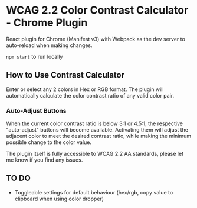 # WCAG 2.2 Color Contrast Calculator - Chrome Plugin

React plugin for Chrome (Manifest v3) with Webpack as the dev server to auto-reload when making changes.

`npm start` to run locally

## How to Use Contrast Calculator

Enter or select any 2 colors in Hex or RGB format. The plugin will automatically calculate the color contrast ratio of any valid color pair.

### Auto-Adjust Buttons

When the current color contrast ratio is below 3:1 or 4.5:1, the respective "auto-adjust" buttons will become available. Activating them will adjust the adjacent color to meet the desired contrast ratio, while making the minimum possible change to the color value.

The plugin itself is fully accessible to WCAG 2.2 AA standards, please let me know if you find any issues.

## TO DO

- Toggleable settings for default behaviour (hex/rgb, copy value to clipboard when using color dropper)
